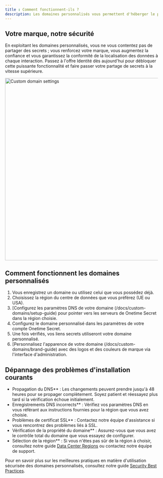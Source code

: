 ```yaml
---
title : Comment fonctionnent-ils ?
description: Les domaines personnalisés vous permettent d'héberger le partage de secrets sous votre propre nom de domaine, avec une configuration DNS dans les centres de données de l'UE ou des États-Unis et des fonctions optionnelles de personnalisation de la marque.
---
```


## Votre marque, notre sécurité

En exploitant les domaines personnalisés, vous ne vous contentez pas de partager des secrets ; vous renforcez votre marque, vous augmentez la confiance et vous garantissez la conformité de la localisation des données à chaque interaction. Passez à l'offre Identité dès aujourd'hui pour débloquer cette puissante fonctionnalité et faire passer votre partage de secrets à la vitesse supérieure.

<img src="/img/docs/custom-domains/branded-homepage-enabled.png" alt="Custom domain settings" width="600" />


## Comment fonctionnent les domaines personnalisés

1. Vous enregistrez un domaine ou utilisez celui que vous possédez déjà.
2. Choisissez la région du centre de données que vous préférez (UE ou USA).
3. [Configurez les paramètres DNS de votre domaine (/docs/custom-domains/setup-guide) pour pointer vers les serveurs de Onetime Secret dans la région choisie.
4. Configurez le domaine personnalisé dans les paramètres de votre compte Onetime Secret.
5. Une fois vérifiés, vos liens secrets utiliseront votre domaine personnalisé.
6. [Personnalisez l'apparence de votre domaine (/docs/custom-domains/brand-guide) avec des logos et des couleurs de marque via l'interface d'administration.


## Dépannage des problèmes d'installation courants

- Propagation du DNS** : Les changements peuvent prendre jusqu'à 48 heures pour se propager complètement. Soyez patient et réessayez plus tard si la vérification échoue initialement.
- Enregistrements DNS incorrects** : Vérifiez vos paramètres DNS en vous référant aux instructions fournies pour la région que vous avez choisie.
- Problèmes de certificat SSL** : Contactez notre équipe d'assistance si vous rencontrez des problèmes liés à SSL.
- Vérification de la propriété du domaine** : Assurez-vous que vous avez le contrôle total du domaine que vous essayez de configurer.
- Sélection de la région** : Si vous n'êtes pas sûr de la région à choisir, consultez notre guide [Data Center Regions](/docs/regions) ou contactez notre équipe de support.

Pour en savoir plus sur les meilleures pratiques en matière d'utilisation sécurisée des domaines personnalisés, consultez notre guide [Security Best Practices](/docs/security-best-practices).
